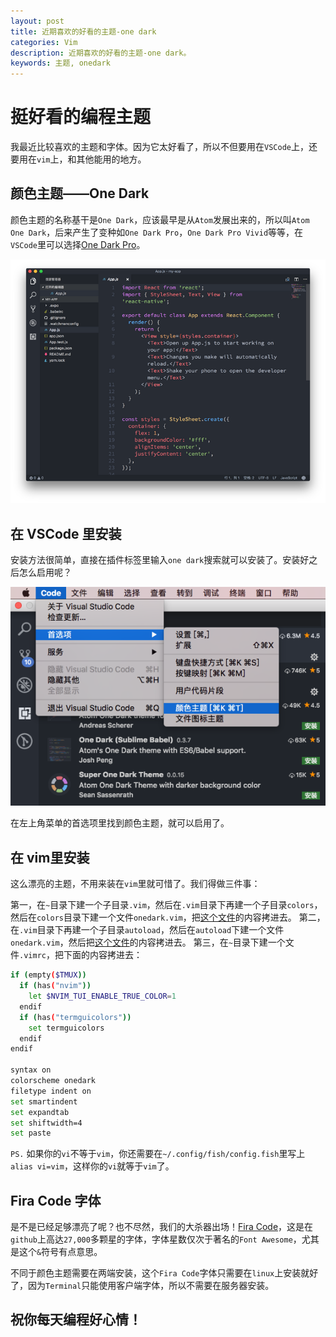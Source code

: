 ```yaml
---
layout: post
title: 近期喜欢的好看的主题-one dark
categories: Vim
description: 近期喜欢的好看的主题-one dark。
keywords: 主题, onedark
---
```


# 挺好看的编程主题

我最近比较喜欢的主题和字体。因为它太好看了，所以不但要用在`VSCode`上，还要用在`vim`上，和其他能用的地方。

## 颜色主题——One Dark

颜色主题的名称基干是`One Dark`，应该最早是从`Atom`发展出来的，所以叫`Atom One Dark`，后来产生了变种如`One Dark Pro`，`One Dark Pro Vivid`等等，在`VSCode`里可以选择[One Dark Pro](https://binaryify.github.io/OneDark-Pro/#/)。

![vsc_onrdark.png](/images/posts/vim/vsc_onrdark.png)

## 在 VSCode 里安装

安装方法很简单，直接在插件标签里输入`one dark`搜索就可以安装了。安装好之后怎么启用呢？

![](/images/posts/vim/vsc_enable_onedark.png)

在左上角菜单的首选项里找到颜色主题，就可以启用了。

## 在 vim里安装

这么漂亮的主题，不用来装在`vim`里就可惜了。我们得做三件事：

第一，在`~`目录下建一个子目录`.vim`，然后在`.vim`目录下再建一个子目录`colors`，然后在`colors`目录下建一个文件`onedark.vim`，把[这个文件](https://github.com/joshdick/onedark.vim/blob/master/colors/onedark.vim)的内容拷进去。 第二，在`.vim`目录下再建一个子目录`autoload`，然后在`autoload`下建一个文件`onedark.vim`，然后把[这个文件](https://github.com/joshdick/onedark.vim/blob/master/autoload/onedark.vim)的内容拷进去。 第三，在`~`目录下建一个文件`.vimrc`，把下面的内容拷进去：

```bash
if (empty($TMUX))
  if (has("nvim"))
    let $NVIM_TUI_ENABLE_TRUE_COLOR=1
  endif
  if (has("termguicolors"))
    set termguicolors
  endif
endif

syntax on
colorscheme onedark
filetype indent on
set smartindent
set expandtab
set shiftwidth=4
set paste
```

`PS.` 如果你的`vi`不等于`vim`，你还需要在`~/.config/fish/config.fish`里写上`alias vi=vim`，这样你的`vi`就等于`vim`了。

## Fira Code 字体

是不是已经足够漂亮了呢？也不尽然，我们的大杀器出场！[Fira Code](https://github.com/tonsky/FiraCode)，这是在`github`上高达`27,000`多颗星的字体，字体星数仅次于著名的`Font Awesome`，尤其是这个`&`符号有点意思。

不同于颜色主题需要在两端安装，这个`Fira Code`字体只需要在`linux`上安装就好了，因为`Terminal`只能使用客户端字体，所以不需要在服务器安装。



## 祝你每天编程好心情！